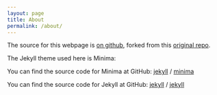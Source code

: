 ```yaml
---
layout: page
title: About
permalink: /about/
---
```


The source for this webpage is [on github](https://github.com/LilithElina/CPANG19), forked from this [original repo](https://github.com/GTPB/CPANG19).

The Jekyll theme used here is Minima:

You can find the source code for Minima at GitHub:
[jekyll][jekyll-organization] /
[minima](https://github.com/jekyll/minima)

You can find the source code for Jekyll at GitHub:
[jekyll][jekyll-organization] /
[jekyll](https://github.com/jekyll/jekyll)


[jekyll-organization]: https://github.com/jekyll
